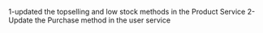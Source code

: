 1-updated the topselling and low stock methods in the Product Service
2- Update the Purchase method in the user service
